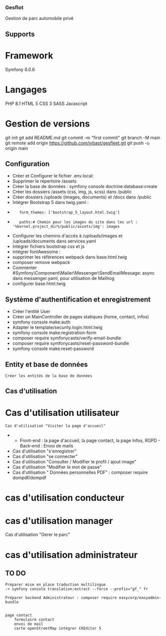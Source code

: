 ### Gesflot
Gestion de parc automobile privé
## Supports
# Framework
Symfony 6.0.6
# Langages
PHP 8.1 HTML 5 CSS 3 SASS Javascript
# Gestion de versions
git init 
git add README.md 
git commit -m "first commit" 
git branch -M main 
git remote add origin https://github.com/jybast/gesfleet.git 
git push -u origin main

## Configuration
*    Créer et Configurer le fichier .env.local:
*    Supprimer le répertoire /assets
*    Créer la base de données : symfony console doctrine:database:create
*    Créer les dossiers /assets (css, img, js, scss) dans /public
*    Créer dossiers /uploads (images, documents) et /docs dans /public
*    Intégrer Bootstrap 5 dans twig.yaml : 
*        form_themes: ['bootstrap_5_layout.html.twig']
*        paths:# Chemin pour les images du site dans les url : '%kernel.project_dir%/public/assets/img': images
*    Configurer les chemins d'accès à /uploads/images et /uploads/documents dans services.yaml
*    Intégrer fichiers bootstrap css et js
*    intégrer fontAwesome : <script src="https://kit.fontawesome.com/88d4e45bc1.js" crossorigin="anonymous"></script>    
*    supprimer les références webpack dans base.html.twig
*    composer remove webpack
*    Commenter  #Symfony\Component\Mailer\Messenger\SendEmailMessage: async dans messenger.yaml, pour utilisation de Mailhog
*    configurer base.html.twig

## Système d'authentification et enregistrement
*    Créer l'entité User
*    Créer un MainController de pages statiques (home, contact, infos)
*    symfony console make:auth
*    Adapter le template/security.login.html.twig 
*    symfony console make:registration-form
*    composer require symfonycasts/verify-email-bundle
*    composer require symfonycasts/reset-password-bundle
*    symfony console make:reset-password

## Entity et base de données
    Créer les entités de la base de données
## Cas d'utilisation
# Cas d'utilisation utilisateur
    Cas d'utilisation "Visiter la page d'accueil"
*    - Front-end : la page d'accueil, la page contact, la page Infos, RGPD
    - Back-end : Envoi de mails
*    Cas d'utilisation "s'enregistrer"
*    Cas d'utilisation "se connecter"
*    Cas d'utilisation "Consulter / Modifier le profil / ajout image"
*    Cas d'utilisation "Modifier le mot de passe"
*    Cas d'utilisation " Données personnelles PDF" : composer require dompdf/dompdf
# cas d'utilisation conducteur

# cas d'utilisation manager
Cas d'utilisation "Gerer le parc"
# cas d'utilisation administrateur

## TO DO

    
    Préparer mise en place traduction multilingue
    -> symfony console translation:extract --force --prefix="gf_" fr

    Préparer backend Administrateur : composer require easycorp/easyadmin-bundle
    
    
    page contact
        formulaire contact
        envoi de mail
        carte openStreetMap intégrer CKEditor 5
